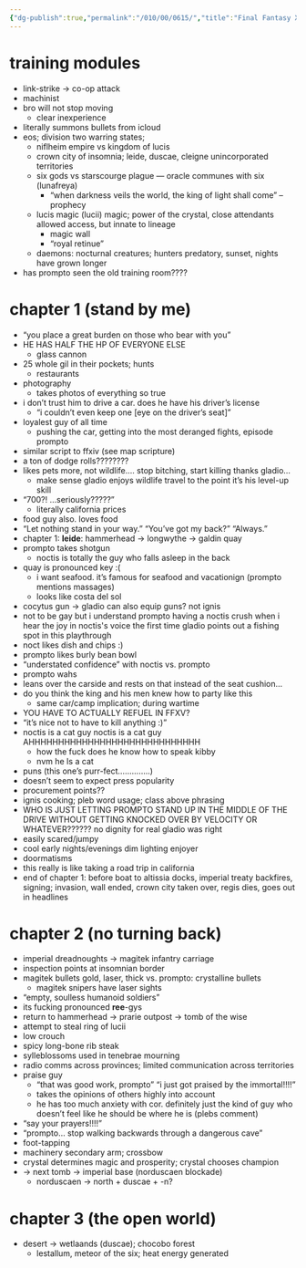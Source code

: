 ```yaml
---
{"dg-publish":true,"permalink":"/010/00/0615/","title":"Final Fantasy XV Rewatch","tags":["ffxv"],"created":"2024-06-12T15:56:40.000-07:00","updated":"2025-01-22T01:19:51.978-08:00"}
---
```


# training modules
- link-strike → co-op attack
- machinist
- bro will not stop moving
	- clear inexperience
- literally summons bullets from icloud
- eos; division two warring states;
	- niflheim empire vs kingdom of lucis
	- crown city of insomnia; leide, duscae, cleigne unincorporated territories
	- six gods vs starscourge plague — oracle communes with six (lunafreya)
		- “when darkness veils the world, the king of light shall come” – prophecy
	- lucis magic (lucii) magic; power of the crystal, close attendants allowed access, but innate to lineage
		- magic wall
		- “royal retinue”
	- daemons: nocturnal creatures; hunters predatory, sunset, nights have grown longer
- has prompto seen the old training room????
# chapter 1 (stand by me)
- “you place a great burden on those who bear with you”
- HE HAS HALF THE HP OF EVERYONE ELSE
	- glass cannon
- 25 whole gil in their pockets; hunts
	- restaurants
- photography
	- takes photos of everything so true
- i don’t trust him to drive a car. does he have his driver’s license
	- “i couldn’t even keep one \[eye on the driver’s seat]”
- loyalest guy of all time
	- pushing the car, getting into the most deranged fights, episode prompto
- similar script to ffxiv (see map scripture)
- a ton of dodge rolls????????
- likes pets more, not wildlife…. stop bitching, start killing thanks gladio…
	- make sense gladio enjoys wildlife travel to the point it’s his level-up skill
- “700?! …seriously?????”
	- literally california prices
- food guy also. loves food
- “Let nothing stand in your way.” “You’ve got my back?” “Always.”
- chapter 1: **leide**: hammerhead → longwythe → galdin quay
- prompto takes shotgun
	- noctis is totally the guy who falls asleep in the back
- quay is pronounced key :(
	- i want seafood. it’s famous for seafood and vacationign (prompto mentions massages)
	- looks like costa del sol
- cocytus gun → gladio can also equip guns? not ignis
- not to be gay but i understand prompto having a noctis crush when i hear the joy in noctis's voice the first time gladio points out a fishing spot in this playthrough
- noct likes dish and chips :)
- prompto likes burly bean bowl
- “understated confidence” with noctis vs. prompto
- prompto wahs
- leans over the carside and rests on that instead of the seat cushion…
- do you think the king and his men knew how to party like this
	- same car/camp implication; during wartime
- YOU HAVE TO ACTUALLY REFUEL IN FFXV?
- “it’s nice not to have to kill anything :)”
- noctis is a cat guy noctis is a cat guy AHHHHHHHHHHHHHHHHHHHHHHHHHHHHH
	- how the fuck does he know how to speak kibby
	- nvm he Is a cat
- puns (this one’s purr-fect…………..)
- doesn’t seem to expect press popularity
- procurement points??
- ignis cooking; pleb word usage; class above phrasing
- WHO IS JUST LETTING PROMPTO STAND UP IN THE MIDDLE OF THE DRIVE WITHOUT GETTING KNOCKED OVER BY VELOCITY OR WHATEVER?????? no dignity for real gladio was right
- easily scared/jumpy
- cool early nights/evenings dim lighting enjoyer
- doormatisms
- this really is like taking a road trip in california
- end of chapter 1: before boat to altissia docks, imperial treaty backfires, signing; invasion, wall ended, crown city taken over, regis dies, goes out in headlines
# chapter 2 (no turning back)
- imperial dreadnoughts → magitek infantry carriage
- inspection points at insomnian border
- magitek bullets gold, laser, thick vs. prompto: crystalline bullets
	- magitek snipers have laser sights
- “empty, soulless humanoid soldiers”
- its fucking pronounced **ree**-gys
- return to hammerhead → prarie outpost → tomb of the wise
- attempt to steal ring of lucii
- low crouch
- spicy long-bone rib steak
- sylleblossoms used in tenebrae mourning
- radio comms across provinces; limited communication across territories
- praise guy
	- “that was good work, prompto” “i just got praised by the immortal!!!!”
	- takes the opinions of others highly into account
	- he has too much anxiety with cor. definitely just the kind of guy who doesn’t feel like he should be where he is (plebs comment)
- “say your prayers!!!!”
- “prompto… stop walking backwards through a dangerous cave”
- foot-tapping
- machinery secondary arm; crossbow
- crystal determines magic and prosperity; crystal chooses champion
- → next tomb → imperial base (norduscaen blockade)
	- norduscaen → north + duscae + -n?
# chapter 3 (the open world)
- desert → wetlaands (duscae); chocobo forest
	- lestallum, meteor  of the six; heat energy generated